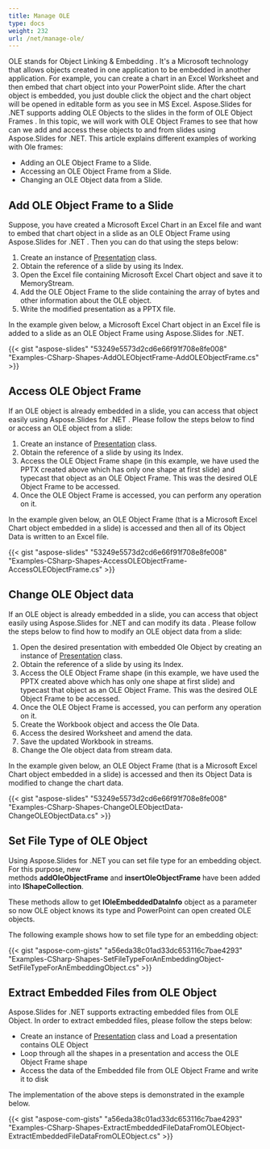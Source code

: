 ```yaml
---
title: Manage OLE
type: docs
weight: 232
url: /net/manage-ole/
---
```



OLE stands for Object Linking & Embedding . It's a Microsoft technology that allows objects created in one application to be embedded in another application. For example, you can create a chart in an Excel Worksheet and then embed that chart object into your PowerPoint slide. After the chart object is embedded, you just double click the object and the chart object will be opened in editable form as you see in MS Excel. Aspose.Slides for .NET supports adding OLE Objects to the slides in the form of OLE Object Frames . In this topic, we will work with OLE Object Frames to see that how can we add and access these objects to and from slides using Aspose.Slides for .NET. This article explains different examples of working with Ole frames:

- Adding an OLE Object Frame to a Slide.
- Accessing an OLE Object Frame from a Slide.
- Changing an OLE Object data from a Slide.
## **Add OLE Object Frame to a Slide**
Suppose, you have created a Microsoft Excel Chart in an Excel file and want to embed that chart object in a slide as an OLE Object Frame using Aspose.Slides for .NET . Then you can do that using the steps below:

1. Create an instance of [Presentation](http://www.aspose.com/api/net/slides/aspose.slides/presentation) class.
1. Obtain the reference of a slide by using its Index.
1. Open the Excel file containing Microsoft Excel Chart object and save it to MemoryStream.
1. Add the OLE Object Frame to the slide containing the array of bytes and other information about the OLE object.
1. Write the modified presentation as a PPTX file.

In the example given below, a Microsoft Excel Chart object in an Excel file is added to a slide as an OLE Object Frame using Aspose.Slides for .NET.

{{< gist "aspose-slides" "53249e5573d2cd6e66f91f708e8fe008" "Examples-CSharp-Shapes-AddOLEObjectFrame-AddOLEObjectFrame.cs" >}}
## **Access OLE Object Frame**
If an OLE object is already embedded in a slide, you can access that object easily using Aspose.Slides for .NET . Please follow the steps below to find or access an OLE object from a slide:

1. Create an instance of [Presentation](http://www.aspose.com/api/net/slides/aspose.slides/presentation) class.
1. Obtain the reference of a slide by using its Index.
1. Access the OLE Object Frame shape (in this example, we have used the PPTX created above which has only one shape at first slide) and typecast that object as an OLE Object Frame. This was the desired OLE Object Frame to be accessed.
1. Once the OLE Object Frame is accessed, you can perform any operation on it.

In the example given below, an OLE Object Frame (that is a Microsoft Excel Chart object embedded in a slide) is accessed and then all of its Object Data is written to an Excel file.

{{< gist "aspose-slides" "53249e5573d2cd6e66f91f708e8fe008" "Examples-CSharp-Shapes-AccessOLEObjectFrame-AccessOLEObjectFrame.cs" >}}
## **Change OLE Object data**
If an OLE object is already embedded in a slide, you can access that object easily using Aspose.Slides for .NET and can modify its data . Please follow the steps below to find how to modify an OLE object data from a slide:

1. Open the desired presentation with embedded Ole Object by creating an instance of [Presentation](http://www.aspose.com/api/net/slides/aspose.slides/presentation) class.
1. Obtain the reference of a slide by using its Index.
1. Access the OLE Object Frame shape (in this example, we have used the PPTX created above which has only one shape at first slide) and typecast that object as an OLE Object Frame. This was the desired OLE Object Frame to be accessed.
1. Once the OLE Object Frame is accessed, you can perform any operation on it.
1. Create the Workbook object and access the Ole Data.
1. Access the desired Worksheet and amend the data.
1. Save the updated Workbook in streams.
1. Change the Ole object data from stream data.

In the example given below, an OLE Object Frame (that is a Microsoft Excel Chart object embedded in a slide) is accessed and then its Object Data is modified to change the chart data.

{{< gist "aspose-slides" "53249e5573d2cd6e66f91f708e8fe008" "Examples-CSharp-Shapes-ChangeOLEObjectData-ChangeOLEObjectData.cs" >}}
## **Set File Type of OLE Object**
Using Aspose.Slides for .NET you can set file type for an embedding object. For this purpose, new methods **addOleObjectFrame** and **insertOleObjectFrame** have been added into **IShapeCollection**.

These methods allow to get **IOleEmbeddedDataInfo** object as a parameter so now OLE object knows its type and PowerPoint can open created OLE objects.

The following example shows how to set file type for an embedding object:

{{< gist "aspose-com-gists" "a56eda38c01ad33dc653116c7bae4293" "Examples-CSharp-Shapes-SetFileTypeForAnEmbeddingObject-SetFileTypeForAnEmbeddingObject.cs" >}}
## **Extract Embedded Files from OLE Object**
Aspose.Slides for .NET supports extracting embedded files from OLE Object. In order to extract embedded files, please follow the steps below:

- Create an instance of [Presentation](https://apireference.aspose.com/net/slides/aspose.slides/presentation) class and Load a presentation contains OLE Object
- Loop through all the shapes in a presentation and access the OLE Object Frame shape
- Access the data of the Embedded file from OLE Object Frame and write it to disk

The implementation of the above steps is demonstrated in the example below.

{{< gist "aspose-com-gists" "a56eda38c01ad33dc653116c7bae4293" "Examples-CSharp-Shapes-ExtractEmbeddedFileDataFromOLEObject-ExtractEmbeddedFileDataFromOLEObject.cs" >}}
